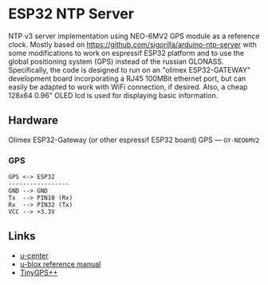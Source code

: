 # ESP32 NTP Server

NTP v3 server implementation using NEO-6MV2 GPS module as a reference clock. Mostly based on https://github.com/sigorilla/arduino-ntp-server with some modifications to work on espressif ESP32 platform and to use the global positioning system (GPS) instead of the russian GLONASS. Specifically, the code is designed to run on an "olimex ESP32-GATEWAY" development board incorporating a RJ45 100MBit ethernet port, but can easily be adapted to work with WiFi connection, if desired. Also, a cheap 128x64 0.96" OLED lcd is used for displaying basic information.

## Hardware

Olimex ESP32-Gateway (or other espressif ESP32 board)
GPS — `GY-NEO6MV2`


### GPS
```
GPS <-> ESP32
-----------------
GND --> GND
Tx  --> PIN10 (Rx)
Rx  --> PIN32 (Tx)
VCC --> +3.3V
```


## Links

* [u-center](https://www.u-blox.com/en/product/u-center-windows)
* [u-blox reference manual](https://www.u-blox.com/sites/default/files/products/documents/u-blox6-GPS-GLONASS-QZSS-V14_ReceiverDescrProtSpec_%28GPS.G6-SW-12013%29_Public.pdf)
* [TinyGPS++](https://github.com/mikalhart/TinyGPSPlus)


